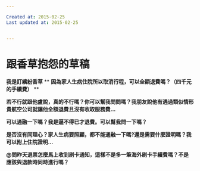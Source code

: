 ```yaml
---

Created at: 2015-02-25
Last updated at: 2015-02-25


---
```


# 跟香草抱怨的草稿


**我是訂繽紛香草**
**
**因為家人生病住院所以取消行程，可以全額退費嗎？（四千元的手續費）**
**

**若不行就跟他盧說，真的不行嗎？你可以幫我問問嗎？我朋友說他有遇過類似情形貴航空公司就讓他全額退費且沒有收取服務費...**

**可以通融一下嗎？我是逼不得已才退費。可以幫我問一下嗎？**

**是否沒有同理心？家人生病要照顧，都不能通融一下嗎?還是需要什麼證明嗎？我可以附上住院證明...**

**@問昨天退票怎麼馬上收到刷卡通知，這樣不是多一筆海外刷卡手續費嗎？不是應該與退款時同時進行嗎？**

